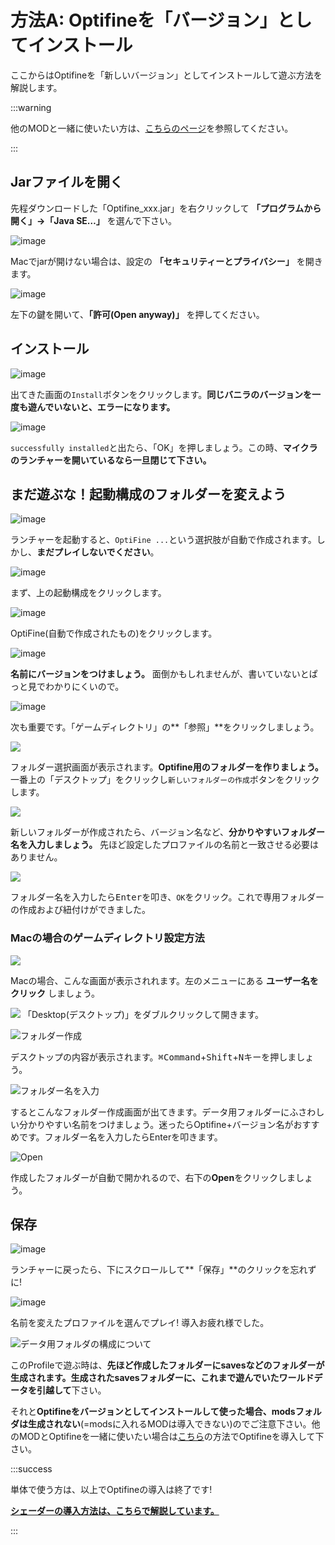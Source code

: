 # 方法A: Optifineを「バージョン」としてインストール

ここからはOptifineを「新しいバージョン」としてインストールして遊ぶ方法を解説します。

:::warning

他のMODと一緒に使いたい方は、[こちらのページ](./withforge)を参照してください。

:::

## Jarファイルを開く

先程ダウンロードした「Optifine_xxx.jar」を右クリックして **「プログラムから開く」→「Java SE…」** を選んで下さい。

![image](https://images.ctfassets.net/44sq8tmkumx2/4sG23rySDit8q9njIl5A0K/43b2d57f5f7345fd2c8b7f2845ba3cb8/image.png)

Macでjarが開けない場合は、設定の **「セキュリティーとプライバシー」** を開きます。

![image](https://images.ctfassets.net/44sq8tmkumx2/1ffB6YhWrjOmGRkobQWqLd/5df99e561f3d4787c4bcc035c40c09f1/image.png)

左下の鍵を開いて、**「許可(Open anyway)」** を押してください。

## インストール

![image](https://images.ctfassets.net/44sq8tmkumx2/2isS7LK4Qv72tEGsze6jRl/311e76ad9fd91f351ffedce4cc6a08d6/image.png)

出てきた画面の`Install`ボタンをクリックします。**同じバニラのバージョンを一度も遊んでいないと、エラーになります。**

![image](https://images.ctfassets.net/44sq8tmkumx2/6KcpNcCYfW22HWuO7fjZRq/aca82b4dca515573391e6fd79d1df254/image.png)

`successfully installed`と出たら、「OK」を押しましょう。この時、**マイクラのランチャーを開いているなら一旦閉じて下さい。**

## まだ遊ぶな！起動構成のフォルダーを変えよう

![image](https://images.ctfassets.net/44sq8tmkumx2/4vnXmXqdeLjeQ6UE0f3t7k/1cd7ca9620bc97b4eb12de4f88eece3b/image.png)

ランチャーを起動すると、`OptiFine ...`という選択肢が自動で作成されます。しかし、**まだプレイしないでください**。

![image](https://images.ctfassets.net/44sq8tmkumx2/5AvTelnnQlQreyTb4Q0QoA/ee1cadec2118b97de9069b5f1ea5a5c4/image.png)

まず、上の<span class="command-highlight">起動構成</span>をクリックします。

![image](https://images.ctfassets.net/44sq8tmkumx2/10aMNlAdtcBuX6pHrzCvK4/c8c695642ab307a9b88549c91f846a8f/image.png)

OptiFine(自動で作成されたもの)をクリックします。

![image](https://images.ctfassets.net/44sq8tmkumx2/4KQITLDzmYEoyyx54hSFOM/deaacd46194b2d358a7c563beb205a6f/image.png)

**名前にバージョンをつけましょう。** 面倒かもしれませんが、書いていないとぱっと見でわかりにくいので。

![image](https://images.ctfassets.net/44sq8tmkumx2/496y3d0b6i66aTZQyEDeyz/a6aa34f141e9d2f8688a8531fbc6aa2c/image.png)

次も重要です。「ゲームディレクトリ」の**「参照」**をクリックしましょう。

![](https://cdn-ak.f.st-hatena.com/images/fotolife/s/sasigume/20210208/20210208091015.png,"新しいフォルダーの作成")

フォルダー選択画面が表示されます。**Optifine用のフォルダーを作りましょう。** 一番上の「デスクトップ」をクリックし`新しいフォルダーの作成`ボタンをクリックします。

![](https://cdn-ak.f.st-hatena.com/images/fotolife/s/sasigume/20210208/20210208091105.png,"フォルダー名を入力")

新しいフォルダーが作成されたら、バージョン名など、**分かりやすいフォルダー名を入力しましょう。** 先ほど設定したプロファイルの名前と一致させる必要はありません。

![](https://cdn-ak.f.st-hatena.com/images/fotolife/s/sasigume/20210208/20210208104035.png,"OK")

フォルダー名を入力したら<kbd>Enter</kbd>を叩き、`OK`をクリック。これで専用フォルダーの作成および紐付けができました。

### Macの場合のゲームディレクトリ設定方法

![](https://cdn-ak.f.st-hatena.com/images/fotolife/s/sasigume/20210208/20210208093045.png,"ユーザー名をクリック")

Macの場合、こんな画面が表示されれます。左のメニューにある **ユーザー名をクリック** しましょう。

![](https://cdn-ak.f.st-hatena.com/images/fotolife/s/sasigume/20210208/20210208093052.png,"デスクトップを開く")
「Desktop(デスクトップ)」をダブルクリックして開きます。

![フォルダー作成](https://cdn-ak.f.st-hatena.com/images/fotolife/s/sasigume/20210208/20210208093057.png)

デスクトップの内容が表示されます。<kbd>⌘Command</kbd>+<kbd>Shift</kbd>+<kbd>N</kbd>キーを押しましょう。

![フォルダー名を入力](https://cdn-ak.f.st-hatena.com/images/fotolife/s/sasigume/20210208/20210208093048.png)

するとこんなフォルダー作成画面が出てきます。データ用フォルダーにふさわしい分かりやすい名前をつけましょう。迷ったらOptifine+バージョン名がおすすめです。フォルダー名を入力したらEnterを叩きます。

![Open](https://cdn-ak.f.st-hatena.com/images/fotolife/s/sasigume/20210208/20210208093106.png)

作成したフォルダーが自動で開かれるので、右下の**Open**をクリックしましょう。

## 保存

![image](https://images.ctfassets.net/44sq8tmkumx2/2wxf0FYzodA5iqiArF7DIA/8c8baa2f79ab069de3459aa5113cd5ea/image.png)

ランチャーに戻ったら、下にスクロールして**「保存」**のクリックを忘れずに!

![image](https://images.ctfassets.net/44sq8tmkumx2/39DRUfjybro0KNq8zrclls/981ad540b759de9bab085be2d4a6cdff/image.png)

名前を変えたプロファイルを選んでプレイ! 導入お疲れ様でした。

![データ用フォルダの構成について](https://cdn-ak.f.st-hatena.com/images/fotolife/s/sasigume/20210208/20210208123945.jpg)

このProfileで遊ぶ時は、**先ほど作成したフォルダーにsavesなどのフォルダーが生成されます。**生成された**savesフォルダーに、これまで遊んでいたワールドデータを引越して**下さい。

それと**Optifineをバージョンとしてインストールして使った場合、modsフォルダは生成されない**(=modsに入れるMODは導入できない)のでご注意下さい。他のMODとOptifineを一緒に使いたい場合は[こちら](./withforge)の方法でOptifineを導入して下さい。

:::success

単体で使う方は、以上でOptifineの導入は終了です!

**[シェーダーの導入方法は、こちらで解説しています。](./shader)**

:::
